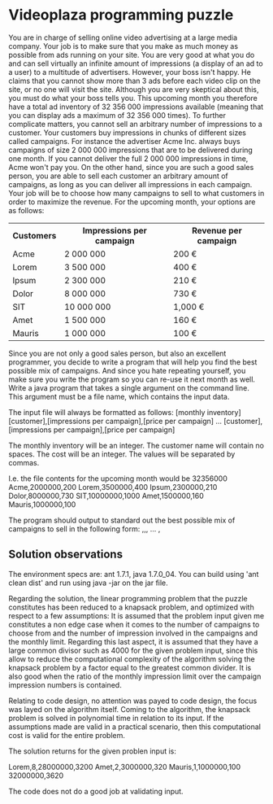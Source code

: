 Videoplaza programming puzzle
=============================

You are in charge of selling online video advertising at a large media company. Your job is to make sure that you make as much money as possible from ads running on your site. You are very good at what you do and can sell virtually an infinite amount of impressions (a display of an ad to a user) to a multitude of advertisers.
However, your boss isn't happy. He claims that you cannot show more than 3 ads before each video clip on the site, or no one will visit the site. Although you are very skeptical about this, you must do what your boss tells you. This upcoming month you therefore have a total ad inventory of 32 356 000 impressions available 
(meaning that you can display ads a maximum of 32 356 000 times).
To further complicate matters, you cannot sell an arbitrary number of impressions to a customer. Your customers buy impressions in chunks of different sizes called campaigns. For instance the advertiser Acme Inc. always buys campaigns of size 2 000 000 impressions that are to be delivered during one month. If you cannot deliver the full 2 000 000 impressions in time, Acme won't pay you. On the other hand, since you are such a good sales person, you are able to sell each customer an arbitrary amount of campaigns, as long as you can deliver all impressions in each campaign.
Your job will be to choose how many campaigns to sell to what customers in order to maximize the revenue.
For the upcoming month, your options are as follows:

<table>
<tr><th>Customers</th><th>Impressions per campaign</th><th>Revenue per campaign</th></tr>
<tr><td>Acme</td><td>2 000 000 </td><td>200 €</td>
<tr><td>Lorem</td><td>3 500 000</td><td>400 €</td>
<tr><td>Ipsum</td><td>2 300 000</td><td>210 €</td>
<tr><td>Dolor</td><td>8 000 000</td><td>730 €</td>
<tr><td>SIT</td><td>10 000 000</td><td>1,000 €</td>
<tr><td>Amet</td><td>1 500 000</td><td>160 €</td>
<tr><td>Mauris</td><td>1 000 000</td><td>100 €</td>
</table>

Since you are not only a good sales person, but also an excellent programmer, you decide to write a program that will help you find the best possible mix of campaigns. And since you hate repeating yourself, you make sure you write the program so you can re-use it next month as well.
Write a java program that takes a single argument on the command line. This argument must be a file name, which contains the input data.

The input file will always be formatted as follows:
[monthly inventory]
[customer],[impressions per campaign],[price per campaign]
...
[customer],[impressions per campaign],[price per campaign]

The monthly inventory will be an integer.
The customer name will contain no spaces.
The cost will be an integer.
The values will be separated by commas.

I.e. the file contents for the upcoming month would be
32356000
Acme,2000000,200
Lorem,3500000,400
Ipsum,2300000,210
Dolor,8000000,730
SIT,10000000,1000
Amet,1500000,160
Mauris,1000000,100

The program should output to standard out the best possible mix of campaigns to sell in the following form:
<customer>,<number of campaigns to sell>,<total impressions for customer>,<total 
revenue for customer>
...
<total number of impressions>,<total revenue>


Solution observations
---------------------

The environment specs are: ant 1.7.1, java 1.7.0_04.
You can build using 'ant clean dist' and run using java -jar on the jar file.

Regarding the solution, the linear programming problem that the puzzle constitutes has been reduced to a knapsack problem, and optimized with respect to a few assumptions:
It is assumed that the problem input given me constitutes a non edge case when it comes to the number of campaigns to choose from and the number of impression involved in the campaigns and the monthly limit. Regarding this last aspect, it is assumed that they have a large common divisor such as 4000 for the given problem input, since this allow to reduce the computational complexity of the algorithm solving the knapsack problem by a factor equal to the greatest common divider. It is also good when the ratio of the monthly impression limit over the campaign impression numbers is contained.

Relating to code design, no attention was payed to code design, the focus was layed on the algorithm itself. Coming to the algorithm, the knapsack problem is solved in polynomial time in relation to its input. If the assumptions made are valid in a practical scenario, then this computational cost is valid for the entire problem.

The solution returns for the given problen input is:

Lorem,8,28000000,3200
Amet,2,3000000,320
Mauris,1,1000000,100
32000000,3620


The code does not do a good job at validating input.
